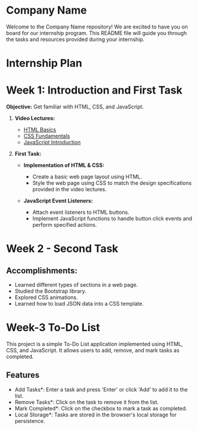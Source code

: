 # Company Name

Welcome to the Company Name repository! We are excited to have you on board for our internship program. This README file will guide you through the tasks and resources provided during your internship.

# Internship Plan
# Week 1: Introduction and First Task

**Objective:** Get familiar with HTML, CSS, and JavaScript.

1. **Video Lectures:**
   - [HTML Basics](#)
   - [CSS Fundamentals](#)
   - [JavaScript Introduction](#)

2. **First Task:**
   - **Implementation of HTML & CSS:**
     - Create a basic web page layout using HTML.
     - Style the web page using CSS to match the design specifications provided in the video lectures.
   
   - **JavaScript Event Listeners:**
     - Attach event listeners to HTML buttons.
     - Implement JavaScript functions to handle button click events and perform specified actions.

# Week 2 - Second Task

## Accomplishments:
- Learned different types of sections in a web page.
- Studied the Bootstrap library.
- Explored CSS animations.
- Learned how to load JSON data into a CSS template.

# Week-3 To-Do List

This project is a simple To-Do List application implemented using HTML, CSS, and JavaScript. It allows users to add, remove, and mark tasks as completed.

## Features

 - Add Tasks*: Enter a task and press 'Enter' or click 'Add' to add it to the list.
 - Remove Tasks*: Click on the task to remove it from the list.
 - Mark Completed*: Click on the checkbox to mark a task as completed.
 - Local Storage*: Tasks are stored in the browser's local storage for persistence.

